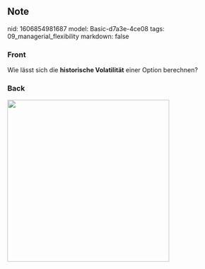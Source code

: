 ## Note
nid: 1606854981687
model: Basic-d7a3e-4ce08
tags: 09_managerial_flexibility
markdown: false

### Front
<p>Wie lässt sich die <b>historische Volatilität</b> einer Option
berechnen?

### Back
<p><img src="1ivqoRonG7N62QXNREUm.png" style="width: 366px;">
